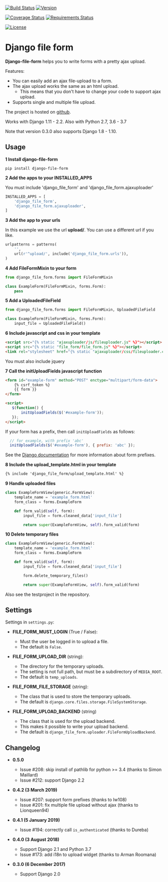 [![Build Status](https://travis-ci.org/mbraak/django-file-form.svg?branch=master)](https://travis-ci.org/mbraak/django-file-form) [![Version](https://badge.fury.io/py/django-file-form.svg)](https://pypi.python.org/pypi/django-file-form/)

[![Coverage Status](https://img.shields.io/coveralls/mbraak/django-file-form.svg)](https://coveralls.io/r/mbraak/django-file-form?branch=master)
[![Requirements Status](https://requires.io/github/mbraak/django-file-form/requirements.svg?branch=master)](https://requires.io/github/mbraak/django-file-form/requirements/?branch=master)

[![License](https://img.shields.io/pypi/l/django-file-form.svg)](https://pypi.python.org/pypi/django-file-form/)

# Django file form

**Django-file-form** helps you to write forms with a pretty ajax upload.

Features:

* You can easily add an ajax file-upload to a form.
* The ajax upload works the same as an html upload.
    * This means that you don't have to change your code to support ajax upload.
* Supports single and multiple file upload.

The project is hosted on [github](https://github.com/mbraak/django-file-form).

Works with Django 1.11 - 2.2. Also with Python 2.7, 3.6 - 3.7

Note that version 0.3.0 also supports Django 1.8 - 1.10.

## Usage

**1 Install django-file-form**

```
pip install django-file-form
```

**2 Add the apps to your INSTALLED_APPS**

You must include 'django_file_form' and 'django_file_form.ajaxuploader'

```python
INSTALLED_APPS = [
    'django_file_form',
    'django_file_form.ajaxuploader',
]
```

**3 Add the app to your urls**

In this example we use the url **upload/**. You can use a different url if you like.

```python
urlpatterns = patterns(
    '',
    url(r'^upload/', include('django_file_form.urls')),
)
```

**4 Add FileFormMixin to your form**

```python
from django_file_form.forms import FileFormMixin

class ExampleForm(FileFormMixin, forms.Form):
    pass
```

**5 Add a UploadedFileField**

```python
from django_file_form.forms import FileFormMixin, UploadedFileField

class ExampleForm(FileFormMixin, forms.Form):
    input_file = UploadedFileField()
```

**6 Include javascript and css in your template**

```html
<script src="{% static "ajaxuploader/js/fileuploader.js" %}"></script>
<script src="{% static "file_form/file_form.js" %}"></script>
<link rel="stylesheet" href="{% static "ajaxuploader/css/fileuploader.css" %}">
```

You must also include jquery

**7 Call the initUploadFields javascript function**

```html
<form id="example-form" method="POST" enctype="multipart/form-data">
    {% csrf_token %}
    {{ form }}
</form>

<script>
   $(function() {
       initUploadFields($('#example-form'));
   });
</script>
```

If your form has a prefix, then call `initUploadFields` as follows:

```js
  // for example, with prefix 'abc'
  initUploadFields($('#example-form'), { prefix: 'abc' });
```

See the [Django documentation](https://docs.djangoproject.com/en/2.1/ref/forms/api/#prefixes-for-forms) for more information about form prefixes.

**8 Include the upload_template.html in your template**

```html
{% include 'django_file_form/upload_template.html' %}
```

**9 Handle uploaded files**

```python
class ExampleFormView(generic.FormView):
    template_name = 'example_form.html'
    form_class = forms.ExampleForm

    def form_valid(self, form):
        input_file = form.cleaned_data['input_file']

        return super(ExampleFormView, self).form_valid(form)
```

**10 Delete temporary files**

```python
class ExampleFormView(generic.FormView):
    template_name = 'example_form.html'
    form_class = forms.ExampleForm

    def form_valid(self, form):
        input_file = form.cleaned_data['input_file']

        form.delete_temporary_files()

        return super(ExampleFormView, self).form_valid(form)
```

Also see the testproject in the repository.

## Settings

Settings in `settings.py`:

* **FILE_FORM_MUST_LOGIN** (True / False):
  * Must the user be logged in to upload a file.
  * The default is `False`.

* **FILE_FORM_UPLOAD_DIR** (string):
  * The directory for the temporary uploads.
  * The setting is not full path, but must be a subdirectory of `MEDIA_ROOT`.
  * The default is `temp_uploads`.

* **FILE_FORM_FILE_STORAGE** (string):
  * The class that is used to store the temporary uploads.
  * The default is `django.core.files.storage.FileSystemStorage`.

* **FILE_FORM_UPLOAD_BACKEND** (string)
  * The class that is used for the upload backend.
  * This makes it possible to write your upload backend.
  * The default is `django_file_form.uploader.FileFormUploadBackend`.


## Changelog

* **0.5.0**
  * Issue #208: skip install of pathlib for python >= 3.4 (thanks to Simon Maillard)
  * Issue #212: support Django 2.2

* **0.4.2 (3 March 2019)**
  * Issue #207: support form prefixes (thanks to Iw108)
  * Issue #201: fix multiple file upload without ajax (thanks to Lionqueen94)
* **0.4.1 (5 January 2019)**
  * Issue #194: correctly call `is_authenticated` (thanks to Dureba)
* **0.4.0 (3 August 2018)**
  * Support Django 2.1 and Python 3.7
  * Issue #173: add i18n to upload widget (thanks to Arman Roomana)
* **0.3.0 (6 December 2017)**
  * Support Django 2.0
